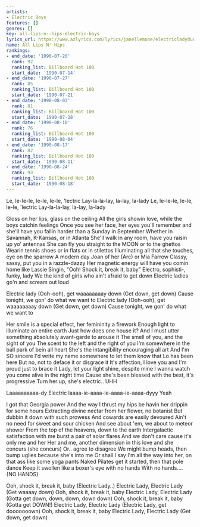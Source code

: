 ```yaml
---
artists:
- Electric Boys
features: []
genres: []
key: all-lips-n--hips-electric-boys
lyrics_url: https://www.azlyrics.com/lyrics/janellemone/electricladydungeonwondamix.html
name: All Lips N' Hips
rankings:
- end_date: '1990-07-20'
  rank: 92
  ranking_list: Billboard Hot 100
  start_date: '1990-07-14'
- end_date: '1990-07-27'
  rank: 85
  ranking_list: Billboard Hot 100
  start_date: '1990-07-21'
- end_date: '1990-08-03'
  rank: 81
  ranking_list: Billboard Hot 100
  start_date: '1990-07-28'
- end_date: '1990-08-10'
  rank: 76
  ranking_list: Billboard Hot 100
  start_date: '1990-08-04'
- end_date: '1990-08-17'
  rank: 82
  ranking_list: Billboard Hot 100
  start_date: '1990-08-11'
- end_date: '1990-08-24'
  rank: 93
  ranking_list: Billboard Hot 100
  start_date: '1990-08-18'
---
```



Le, le-le-le, le-le, le-le, 'lectric
Lay-la-la-lay, la-lay, la-lady
Le, le-le-le, le-le, le-le, 'lectric
Lay-la-la-lay, la-lay, la-lady


Gloss on her lips, glass on the ceiling
All the girls showin love, while the boys catchin feelings
Once you see her face, her eyes you'll remember
and she'll have you fallin harder than a Sunday in September
Whether in Savannah, K-Kansas, or in Atlanta
She'll walk in any room, have you raisin up yo' antennas
She can fly you straight to the MOON or to the ghettos
Wearin tennis shoes or in flats or in stilettos
Illuminating all that she touches, eye on the sparrow
A modern day Joan of her (Arc) or Mia Farrow
Classy, sassy, put you in a razzle-dazzy
Her magnetic energy will have you comin home like Lassie
Singin, "Ooh! Shock it, break it, baby"
Electro, sophisti-, funky, lady
We the kind of girls who ain't afraid to get down
Electric ladies go'n and scream out loud


Electric lady (Ooh-ooh), get waaaaaaaay down (Get down, get down)
Cause tonight, we gon' do what we want to
Electric lady (Ooh-ooh), get waaaaaaaay down (Get down, get down)
Cause tonight, we gon' do what we want to


Her smile is a special effect, her femininity a firework
Enough light to illuminate an entire earth
Just how does one house it?
And I must utter something absolutely avant-garde to arouse it
The smell of you, and the sight of you
The scent to the left and the right of you
I'm somewhere in the ball park of bein all heart
She's the intangibility encouraging all art
And I'm SO sincere
I'd write my name somewhere to let them know that Lo has been here
But no, not to deface it or disgrace it
It's affection, I love you and I'm proud just to brace it
Lady, let your light shine, despite mine
I wanna watch you come alive in the night time
Cause she's been blessed with the best, it's progressive
Turn her up, she's electric.. UHH




Laaaaaaaaaa-dy
Electric laaaa-ie-aaaa-ie-aaaa-ie-aaaa-dyyy
Yeah


I got that Georgia power
And the way I thrust my hips be havin her drippin for some hours
Extracting divine nectar from her flower, no botanist
But dubbin it down with such prowess
And cowards are easily devoured
Ain't no need for sweet and sour chicken
And see about 'em, we about to meteor shower
From the top of the heavens, down to the earth
Intergalactic satisfaction with me burst a pair of solar flares
And we don't care cause it's only me and her
Her and me, another dimension in this love and she concurs (she concurs)
Or.. agree to disagree
We might bump heads, then bump uglies because she's into me
Or shall I say I'm all the way into her, on that ass like some yoga pants
Naked Pilates get it started, then that pole dance
Keep it swollen like a boxer's eye with no hands
With no hands.... {NO HANDS}


Ooh, shock it, break it, baby (Electric Lady..)
Electric Lady, Electric Lady (Get waaaay down)
Ooh, shock it, break it, baby 
Electric Lady, Electric Lady (Gotta get down, down, down, down down)
Ooh, shock it, break it, baby (Gotta get DOWN!)
Electric Lady, Electric Lady (Electric Lady, get dooooooown)
Ooh, shock it, break it, baby 
Electric Lady, Electric Lady (Get down, get down)



